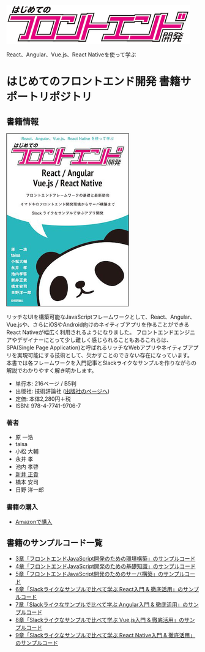 ![React、Angular、Vue.js、React Nativeを使って学ぶ はじめてのフロントエンド開発](public/img/title_logo_small.png "React、Angular、Vue.js、React Nativeを使って学ぶ はじめてのフロントエンド開発")

React、Angular、Vue.js、React Nativeを使って学ぶ

# はじめてのフロントエンド開発 書籍サポートリポジトリ

## 書籍情報

![React、Angular、Vue.js、React Nativeを使って学ぶ はじめてのフロントエンド開発書影](public/img/book_thumbnail.png "React、Angular、Vue.js、React Nativeを使って学ぶ はじめてのフロントエンド開発書影")

リッチなUIを構築可能なJavaScriptフレームワークとして、React、Angular、Vue.jsや、さらにiOSやAndroid向けのネイティブアプリを作ることができるReact Nativeが幅広く利用されるようになりました。
フロントエンドエンジニアやデザイナーにとって少し難しく感じられることもあるこれらは、SPA(Single Page Application)と呼ばれるリッチなWebアプリやネイティブアプリを実現可能にする技術として、欠かすことのできない存在になっています。
本書では各フレームワークを入門記事とSlackライクなサンプルを作りながらの解説でわかりやすく解き明かします。

- 単行本: 216ページ / B5判
- 出版社: 技術評論社 ([出版社のページへ](http://gihyo.jp/book/2018/978-4-7741-9706-7))
- 定価: 本体2,280円＋税
- ISBN: 978-4-7741-9706-7

### 著者

- 原 一浩
- taisa
- 小松 大輔
- 永井 孝
- 池内 孝啓
- [新井 正貴](https://massa142.github.io/)
- 橋本 安司
- 日野 洋一郎

### 書籍の購入

- [Amazonで購入](https://www.amazon.co.jp/dp/4774197068/)

## 書籍のサンプルコード一覧

- [3章「フロントエンドJavaScript開発のための環境構築」のサンプルコード](https://github.com/okachijs/jsframeworkbook/tree/master/2_3_dev)
- [4章「フロントエンドJavaScript開発のための基礎知識」のサンプルコード](https://github.com/okachijs/jsframeworkbook/tree/master/2_4_syntax)
- [5章「フロントエンドJavaScript開発のためのサーバ構築」のサンプルコード](https://github.com/okachijs/jsframeworkbook/tree/master/2_5_server)
- [6章「Slackライクなサンプルで比べて学ぶ React入門 & 徹底活用」のサンプルコード](https://github.com/okachijs/jsframeworkbook/tree/master/3_6_react)
- [7章「Slackライクなサンプルで比べて学ぶ Angular入門 & 徹底活用」のサンプルコード](https://github.com/okachijs/jsframeworkbook/tree/master/3_7_angular)
- [8章「Slackライクなサンプルで比べて学ぶ Vue.js入門 & 徹底活用」のサンプルコード](https://github.com/okachijs/jsframeworkbook/tree/master/3_8_vue_js)
- [9章「Slackライクなサンプルで比べて学ぶ React Native入門 & 徹底活用」のサンプルコード](https://github.com/okachijs/jsframeworkbook/tree/master/4_9_react_native)


